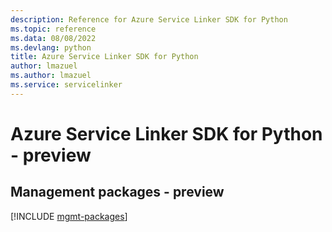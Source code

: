```yaml
---
description: Reference for Azure Service Linker SDK for Python
ms.topic: reference
ms.data: 08/08/2022
ms.devlang: python
title: Azure Service Linker SDK for Python
author: lmazuel
ms.author: lmazuel
ms.service: servicelinker
---
```

# Azure Service Linker SDK for Python - preview

## Management packages - preview
[!INCLUDE [mgmt-packages](service-linker-mgmt-index.md)]